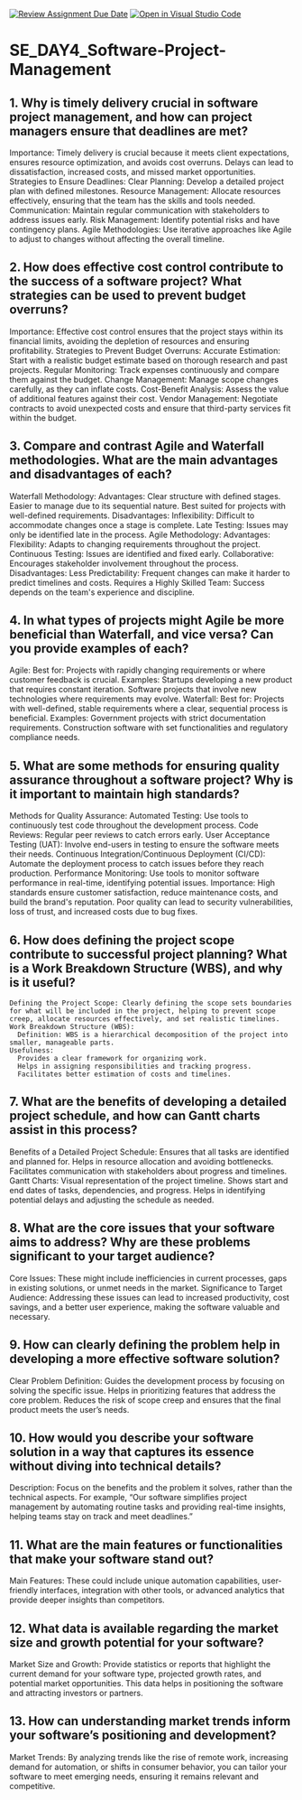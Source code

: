 [![Review Assignment Due Date](https://classroom.github.com/assets/deadline-readme-button-22041afd0340ce965d47ae6ef1cefeee28c7c493a6346c4f15d667ab976d596c.svg)](https://classroom.github.com/a/9pw6JKcu)
[![Open in Visual Studio Code](https://classroom.github.com/assets/open-in-vscode-2e0aaae1b6195c2367325f4f02e2d04e9abb55f0b24a779b69b11b9e10269abc.svg)](https://classroom.github.com/online_ide?assignment_repo_id=15654185&assignment_repo_type=AssignmentRepo)
# SE_DAY4_Software-Project-Management
## 1. Why is timely delivery crucial in software project management, and how can project managers ensure that deadlines are met?
  Importance: Timely delivery is crucial because it meets client expectations, ensures resource optimization, and avoids cost overruns. Delays can lead to dissatisfaction, increased costs, and missed market opportunities.
    Strategies to Ensure Deadlines:
      Clear Planning: Develop a detailed project plan with defined milestones.
      Resource Management: Allocate resources effectively, ensuring that the team has the skills and tools needed.
      Communication: Maintain regular communication with stakeholders to address issues early.
      Risk Management: Identify potential risks and have contingency plans.
      Agile Methodologies: Use iterative approaches like Agile to adjust to changes without affecting the overall timeline.

## 2. How does effective cost control contribute to the success of a software project? What strategies can be used to prevent budget overruns?
  Importance: Effective cost control ensures that the project stays within its financial limits, avoiding the depletion of resources and ensuring profitability.
    Strategies to Prevent Budget Overruns:
      Accurate Estimation: Start with a realistic budget estimate based on thorough research and past projects.
      Regular Monitoring: Track expenses continuously and compare them against the budget.
      Change Management: Manage scope changes carefully, as they can inflate costs.
      Cost-Benefit Analysis: Assess the value of additional features against their cost.
      Vendor Management: Negotiate contracts to avoid unexpected costs and ensure that third-party services fit within the budget.

## 3. Compare and contrast Agile and Waterfall methodologies. What are the main advantages and disadvantages of each?
  Waterfall Methodology:
    Advantages:
      Clear structure with defined stages.
      Easier to manage due to its sequential nature.
      Best suited for projects with well-defined requirements.
    Disadvantages:
      Inflexibility: Difficult to accommodate changes once a stage is complete.
      Late Testing: Issues may only be identified late in the process.
  Agile Methodology:
    Advantages:
      Flexibility: Adapts to changing requirements throughout the project.
      Continuous Testing: Issues are identified and fixed early.
      Collaborative: Encourages stakeholder involvement throughout the process.
    Disadvantages:
      Less Predictability: Frequent changes can make it harder to predict timelines and costs.
      Requires a Highly Skilled Team: Success depends on the team's experience and discipline.

## 4. In what types of projects might Agile be more beneficial than Waterfall, and vice versa? Can you provide examples of each?
  Agile:
    Best for: Projects with rapidly changing requirements or where customer feedback is crucial.
    Examples:
      Startups developing a new product that requires constant iteration.
      Software projects that involve new technologies where requirements may evolve.
  Waterfall:
    Best for: Projects with well-defined, stable requirements where a clear, sequential process is beneficial.
    Examples:
      Government projects with strict documentation requirements.
      Construction software with set functionalities and regulatory compliance needs.

## 5. What are some methods for ensuring quality assurance throughout a software project? Why is it important to maintain high standards?
  Methods for Quality Assurance:
    Automated Testing: Use tools to continuously test code throughout the development process.
    Code Reviews: Regular peer reviews to catch errors early.
    User Acceptance Testing (UAT): Involve end-users in testing to ensure the software meets their needs.
    Continuous Integration/Continuous Deployment (CI/CD): Automate the deployment process to catch issues before they reach production.
    Performance Monitoring: Use tools to monitor software performance in real-time, identifying potential issues.
  Importance: High standards ensure customer satisfaction, reduce maintenance costs, and build the brand's reputation. Poor quality can lead to security vulnerabilities, loss of trust, and increased costs due to bug fixes.

## 6. How does defining the project scope contribute to successful project planning? What is a Work Breakdown Structure (WBS), and why is it useful?
    Defining the Project Scope: Clearly defining the scope sets boundaries for what will be included in the project, helping to prevent scope creep, allocate resources effectively, and set realistic timelines.
    Work Breakdown Structure (WBS):
      Definition: WBS is a hierarchical decomposition of the project into smaller, manageable parts.
    Usefulness:
      Provides a clear framework for organizing work.
      Helps in assigning responsibilities and tracking progress.
      Facilitates better estimation of costs and timelines.

## 7. What are the benefits of developing a detailed project schedule, and how can Gantt charts assist in this process?
  Benefits of a Detailed Project Schedule:
    Ensures that all tasks are identified and planned for.
    Helps in resource allocation and avoiding bottlenecks.
    Facilitates communication with stakeholders about progress and timelines.
  Gantt Charts:
    Visual representation of the project timeline.
    Shows start and end dates of tasks, dependencies, and progress.
    Helps in identifying potential delays and adjusting the schedule as needed.

## 8. What are the core issues that your software aims to address? Why are these problems significant to your target audience?
  Core Issues: These might include inefficiencies in current processes, gaps in existing solutions, or unmet needs in the market.
  Significance to Target Audience: Addressing these issues can lead to increased productivity, cost savings, and a better user experience, making the software valuable and necessary.

## 9. How can clearly defining the problem help in developing a more effective software solution?
  Clear Problem Definition:
    Guides the development process by focusing on solving the specific issue.
    Helps in prioritizing features that address the core problem.
    Reduces the risk of scope creep and ensures that the final product meets the user’s needs.

## 10. How would you describe your software solution in a way that captures its essence without diving into technical details?
  Description: Focus on the benefits and the problem it solves, rather than the technical aspects. For example, “Our software simplifies project management by automating routine tasks and providing real-time insights, helping teams stay on track and meet deadlines.”

## 11. What are the main features or functionalities that make your software stand out?
  Main Features: These could include unique automation capabilities, user-friendly interfaces, integration with other tools, or advanced analytics that provide deeper insights than competitors.

## 12. What data is available regarding the market size and growth potential for your software?
  Market Size and Growth: Provide statistics or reports that highlight the current demand for your software type, projected growth rates, and potential market opportunities. This data helps in positioning the software and   attracting investors or partners.

## 13. How can understanding market trends inform your software’s positioning and development?
  Market Trends: By analyzing trends like the rise of remote work, increasing demand for automation, or shifts in consumer behavior, you can tailor your software to meet emerging needs, ensuring it remains relevant and      competitive.
